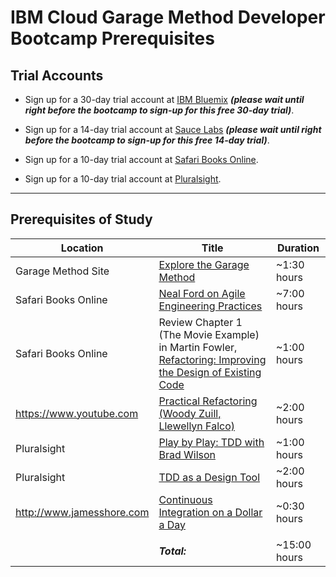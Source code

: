 # IBM Cloud Garage Method Developer Bootcamp Prerequisites

## Trial Accounts

* Sign up for a 30-day trial account at [IBM Bluemix](https://console.ng.bluemix.net/registration/) **_(please wait until right before the bootcamp to sign-up for this free 30-day trial)_**.

* Sign up for a 14-day trial account at [Sauce Labs](https://saucelabs.com/signup/trial/) **_(please wait until right before the bootcamp to sign-up for this free 14-day trial)_**.

* Sign up for a 10-day trial account at [Safari Books Online](https://www.safaribooksonline.com/register/).

* Sign up for a 10-day trial account at [Pluralsight](https://billing.pluralsight.com/individual/checkout/account-details?sku=IND-M-PLUS-FT).

___

## Prerequisites of Study

|Location|Title|Duration|
|--------|-----|--------|
|Garage Method Site|[Explore the Garage Method](https://www.ibm.com/devops/method/content/course/explore_garage_method#0)|~1:30 hours|
|Safari Books Online|[Neal Ford on Agile Engineering Practices](https://www.safaribooksonline.com/library/view/neal-ford-on/9781449314439/)|~7:00 hours|
|Safari Books Online|Review Chapter 1 (The Movie Example) in Martin Fowler, [Refactoring:  Improving the Design of Existing Code](https://www.safaribooksonline.com/library/view/refactoring-improving-the/0201485672/ch01.html)|~1:00 hours|
|https://www.youtube.com|[Practical Refactoring (Woody Zuill, Llewellyn Falco)](https://www.youtube.com/watch?v=aWiwDdx_rdo)|~2:00 hours|
|Pluralsight|[Play by Play: TDD with Brad Wilson](https://app.pluralsight.com/library/courses/play-by-play-wilson-tdd)|~1:00 hours|
|Pluralsight|[TDD as a Design Tool](https://app.pluralsight.com/library/courses/tdd-as-design-tool)|~2:00 hours|
|http://www.jamesshore.com|[Continuous Integration on a Dollar a Day](http://www.jamesshore.com/Blog/Continuous-Integration-on-a-Dollar-a-Day.html)|~0:30 hours|
||||
||**_Total:_**|~15:00 hours|



